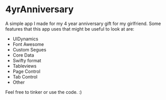 # 4yrAnniversary
A simple app I made for my 4 year anniversary gift for my girlfriend. Some features that this app uses that might be useful to look at are:
* UIDynamics
* Font Awesome
* Custom Segues
* Core Data
* Swifty format
* Tableviews 
* Page Control
* Tab Control
* Other

Feel free to tinker or use the code. :)
